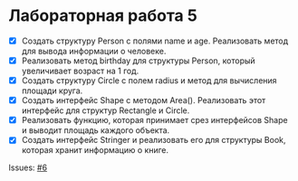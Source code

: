# Лабораторная работа 5
* [x] Создать структуру Person с полями name и age. Реализовать метод для вывода информации о человеке.
* [x] Реализовать метод birthday для структуры Person, который увеличивает возраст на 1 год.
* [x] Создать структуру Circle с полем radius и метод для вычисления площади круга.
* [x] Создать интерфейс Shape с методом Area(). Реализовать этот интерфейс для структур Rectangle и Circle.
* [x] Реализовать функцию, которая принимает срез интерфейсов Shape и выводит площадь каждого объекта.
* [x] Создать интерфейс Stringer и реализовать его для структуры Book, которая хранит информацию о книге.

Issues: [#6](https://github.com/exodie/labs-programming-go/issues/6)